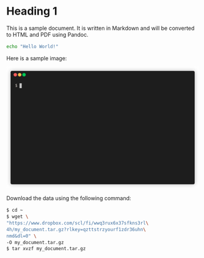 # Heading 1

This is a sample document. It is written in Markdown and will be converted to HTML and PDF using Pandoc.

```bash
echo "Hello World!"
```

Here is a sample image:

![This is a sample image](includes/fdfecfa3fb73a912094ddd8b5633a80d.gif)

Download the data using the following command:

```bash
$ cd ~
$ wget \
"https://www.dropbox.com/scl/fi/wwq3rux6x37sfkns3rl\
4h/my_document.tar.gz?rlkey=qzttstrzyourf1zdr36uhn\
nmd&dl=0" \
-O my_document.tar.gz
$ tar xvzf my_document.tar.gz
```
